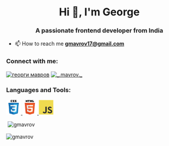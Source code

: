 <h1 align="center">Hi 👋, I'm George</h1>
<h3 align="center">A passionate frontend developer from India</h3>

- 📫 How to reach me **gmavrov17@gmail.com**

<h3 align="left">Connect with me:</h3>
<p align="left">
<a href="https://fb.com/георги мавров" target="blank"><img align="center" src="https://raw.githubusercontent.com/rahuldkjain/github-profile-readme-generator/master/src/images/icons/Social/facebook.svg" alt="георги мавров" height="30" width="40" /></a>
<a href="https://instagram.com/_.mavrov._" target="blank"><img align="center" src="https://raw.githubusercontent.com/rahuldkjain/github-profile-readme-generator/master/src/images/icons/Social/instagram.svg" alt="_.mavrov._" height="30" width="40" /></a>
</p>

<h3 align="left">Languages and Tools:</h3>
<p align="left"> <a href="https://www.w3schools.com/css/" target="_blank" rel="noreferrer"> <img src="https://raw.githubusercontent.com/devicons/devicon/master/icons/css3/css3-original-wordmark.svg" alt="css3" width="40" height="40"/> </a> <a href="https://www.w3.org/html/" target="_blank" rel="noreferrer"> <img src="https://raw.githubusercontent.com/devicons/devicon/master/icons/html5/html5-original-wordmark.svg" alt="html5" width="40" height="40"/> </a> <a href="https://developer.mozilla.org/en-US/docs/Web/JavaScript" target="_blank" rel="noreferrer"> <img src="https://raw.githubusercontent.com/devicons/devicon/master/icons/javascript/javascript-original.svg" alt="javascript" width="40" height="40"/> </a> </p>

<p>&nbsp;<img align="center" src="https://github-readme-stats.vercel.app/api?username=gmavrov&show_icons=true&locale=en" alt="gmavrov" /></p>

<p><img align="center" src="https://github-readme-streak-stats.herokuapp.com/?user=gmavrov&" alt="gmavrov" /></p>
